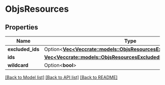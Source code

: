 # ObjsResources

## Properties

Name | Type | Description | Notes
------------ | ------------- | ------------- | -------------
**excluded_ids** | Option<[**Vec<Vec<crate::models::ObjsResourcesExcludedIdsInnerInner>>**](array.md)> |  | [optional]
**ids** | [**Vec<Vec<crate::models::ObjsResourcesExcludedIdsInnerInner>>**](array.md) |  | 
**wildcard** | Option<**bool**> |  | [optional]

[[Back to Model list]](../README.md#documentation-for-models) [[Back to API list]](../README.md#documentation-for-api-endpoints) [[Back to README]](../README.md)


